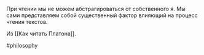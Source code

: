 При чтении мы не можем абстрагироваться от собственного я. Мы сами представляем собой существенный фактор влияющий на процесс чтения текстов.

Из [[Как читать Платона]].

#philosophy